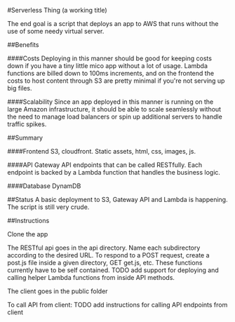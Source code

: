 #Serverless Thing 
(a working title)

The end goal is a script that deploys an app to AWS that runs without the use of some needy virtual server. 


##Benefits

####Costs 
Deploying in this manner should be good for keeping costs down if you have a tiny little mico app without a lot of usage. Lambda functions are billed down to 100ms increments, and on the frontend the costs to host content through S3 are pretty minimal if you're not serving up big files.

####Scalability
Since an app deployed in this manner is running on the large Amazon infrastructure, it should be able to scale seamlessly without the need to manage load balancers or spin up additional servers to handle traffic spikes.


##Summary

####Frontend
S3, cloudfront. Static assets, html, css, images, js.

####API
Gateway API endpoints that can be called RESTfully. Each endpoint is backed by a Lambda function that handles the business logic.

####Database
DynamDB


##Status
A basic deployment to S3, Gateway API and Lambda is happening. The script is still very crude.


##Instructions

Clone the app

The RESTful api goes in the api directory. Name each subdirectory according to the desired URL. To respond to a POST request, create a post.js file inside a given directory, GET get.js, etc. These functions currently have to be self contained. TODO add support for deploying and calling helper Lambda functions from inside API methods.

The client goes in the public folder

To call API from client: TODO add instructions for calling API endpoints from client
